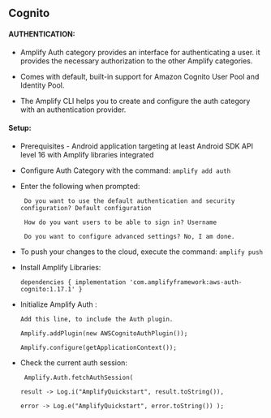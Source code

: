 ## Cognito

#### AUTHENTICATION:

* Amplify Auth category provides an interface for authenticating a user. it provides the necessary authorization to the other Amplify categories.

* Comes with default, built-in support for Amazon Cognito User Pool and Identity Pool.

* The Amplify CLI helps you to create and configure the auth category with an authentication provider.

#### Setup:
- Prerequisites - Android application targeting at least Android SDK API level 16 with Amplify libraries integrated
- Configure Auth Category with the command: `amplify add auth`
- Enter the following when prompted:


    ` Do you want to use the default authentication and security configuration?
    Default configuration`


    ` How do you want users to be able to sign in?
    Username`


    ` Do you want to configure advanced settings?
    No, I am done.`

- To push your changes to the cloud, execute the command: `amplify push`

- Install Amplify Libraries:
  
  `dependencies {
  implementation 'com.amplifyframework:aws-auth-cognito:1.17.1'
  }`

- Initialize Amplify Auth :

  `Add this line, to include the Auth plugin.`
  
  `Amplify.addPlugin(new AWSCognitoAuthPlugin());`
    
   `Amplify.configure(getApplicationContext());`

- Check the current auth session:

  ` Amplify.Auth.fetchAuthSession(`

    `result -> Log.i("AmplifyQuickstart", result.toString()),`
  
     `error -> Log.e("AmplifyQuickstart", error.toString())
        );`